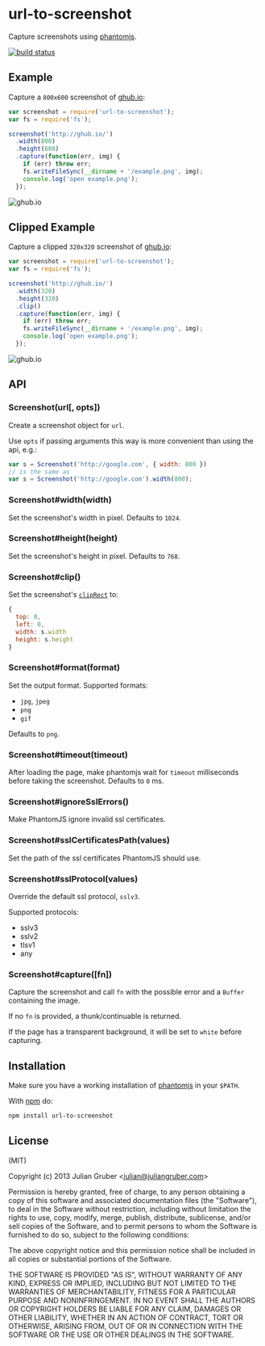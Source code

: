 # url-to-screenshot

Capture screenshots using [phantomjs](http://phantomjs.org/).

[![build status](https://secure.travis-ci.org/juliangruber/url-to-screenshot.png)](http://travis-ci.org/juliangruber/url-to-screenshot)

## Example

Capture a `800x600` screenshot of [ghub.io](http://ghub.io):

```js
var screenshot = require('url-to-screenshot');
var fs = require('fs');

screenshot('http://ghub.io/')
  .width(800)
  .height(600)
  .capture(function(err, img) {
    if (err) throw err;
    fs.writeFileSync(__dirname + '/example.png', img);
    console.log('open example.png');
  });
```

![ghub.io](https://raw.github.com/juliangruber/url-to-screenshot/master/example.png)

## Clipped Example

Capture a clipped `320x320` screenshot of [ghub.io](http://ghub.io):

```js
var screenshot = require('url-to-screenshot');
var fs = require('fs');

screenshot('http://ghub.io/')
  .width(320)
  .height(320)
  .clip()
  .capture(function(err, img) {
    if (err) throw err;
    fs.writeFileSync(__dirname + '/example.png', img);
    console.log('open example.png');
  });
```

![ghub.io](https://raw.github.com/juliangruber/url-to-screenshot/master/example-clipped.png)

## API

### Screenshot(url[, opts])

Create a screenshot object for `url`.

Use `opts` if passing arguments this way is more convenient than using the api,
e.g.:

```js
var s = Screenshot('http://google.com', { width: 800 })
// is the same as
var s = Screenshot('http://google.com').width(800);
```

### Screenshot#width(width)

Set the screenshot's width in pixel. Defaults to `1024`.

### Screenshot#height(height)

Set the screenshot's height in pixel. Defaults to `768`.

### Screenshot#clip()

Set the screenshot's [`clipRect`](http://phantomjs.org/api/webpage/property/clip-rect.html) to:
```js
{
  top: 0,
  left: 0,
  width: s.width
  height: s.height
}
```

### Screenshot#format(format)

Set the output format. Supported formats:

* `jpg`, `jpeg`
* `png`
* `gif`

Defaults to `png`.

### Screenshot#timeout(timeout)

After loading the page, make phantomjs wait for `timeout` milliseconds before 
taking the screenshot. Defaults to `0` ms.

### Screenshot#ignoreSslErrors()

Make PhantomJS ignore invalid ssl certificates.

### Screenshot#sslCertificatesPath(values)

Set the path of the ssl certificates PhantomJS should use.

### Screenshot#sslProtocol(values)

Override the default ssl protocol, `sslv3`.

Supported protocols:

* sslv3
* sslv2
* tlsv1
* any

### Screenshot#capture([fn])

Capture the screenshot and call `fn` with the possible error and a `Buffer`
containing the image.

If no `fn` is provided, a thunk/continuable is returned.

If the page has a transparent background, it will be set to `white` before
capturing.

## Installation

Make sure you have a working installation of 
[phantomjs](http://phantomjs.org/) in your `$PATH`.

With [npm](https://npmjs.org) do:

```bash
npm install url-to-screenshot
```

## License

(MIT)

Copyright (c) 2013 Julian Gruber &lt;julian@juliangruber.com&gt;

Permission is hereby granted, free of charge, to any person obtaining a copy of
this software and associated documentation files (the "Software"), to deal in
the Software without restriction, including without limitation the rights to
use, copy, modify, merge, publish, distribute, sublicense, and/or sell copies
of the Software, and to permit persons to whom the Software is furnished to do
so, subject to the following conditions:

The above copyright notice and this permission notice shall be included in all
copies or substantial portions of the Software.

THE SOFTWARE IS PROVIDED "AS IS", WITHOUT WARRANTY OF ANY KIND, EXPRESS OR
IMPLIED, INCLUDING BUT NOT LIMITED TO THE WARRANTIES OF MERCHANTABILITY,
FITNESS FOR A PARTICULAR PURPOSE AND NONINFRINGEMENT. IN NO EVENT SHALL THE
AUTHORS OR COPYRIGHT HOLDERS BE LIABLE FOR ANY CLAIM, DAMAGES OR OTHER
LIABILITY, WHETHER IN AN ACTION OF CONTRACT, TORT OR OTHERWISE, ARISING FROM,
OUT OF OR IN CONNECTION WITH THE SOFTWARE OR THE USE OR OTHER DEALINGS IN THE
SOFTWARE.
